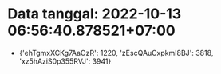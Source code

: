 # Data tanggal: 2022-10-13 06:56:40.878521+07:00

* {'ehTgmxXCKg7AaOzR': 1220, 'zEscQAuCxpkmI8BJ': 3818, 'xz5hAziS0p355RVJ': 3941}
